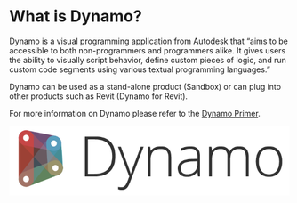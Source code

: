 # What is Dynamo?

Dynamo is a visual programming application from Autodesk that “aims to be accessible to both non-programmers and programmers alike. It gives users the ability to visually script behavior, define custom pieces of logic, and run custom code segments using various textual programming languages.”

Dynamo can be used as a stand-alone product (Sandbox) or can plug into other products such as Revit (Dynamo for Revit).

For more information on Dynamo please refer to the [Dynamo Primer]( http://primer.dynamobim.org/). 

[<img src="images/dynamo_logo_dark-trim.png">](http://dynamobim.org)
